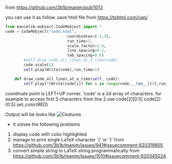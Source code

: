 from https://github.com/3b1b/manim/pull/1013

you can use it as follow.
save html file from https://tohtml.com/cpp/
```python
from manimlib.mobject.CodeMobject import *
code = CodeMobject("code.html",
                           coordinates=[-5,3],
                           run_time=3,
                           scale_factor=1.6,
                           line_spacing=0.2,
                           tab_spacing=0.6)
        #self.draw_code_all_lines_at_a_time(code)
        code.scale(1)
        self.play(Write(code),run_time=1)

    def draw_code_all_lines_at_a_time(self, code):
        self.play(*[Write(code[i]) for i in range(code.__len__())],run_time=code.run_time)
```
coordinate point is LEFT+UP corner. 
'code' is a 2d array of characters.
for example to access first 5 characters from line 2 use code[2][0:5]
code[2][0:5].set_color(RED)

Output will be looks like 
![Ceatures](https://raw.githubusercontent.com/NavpreetDevpuri/LyndaDownloader/master/screenshots/codex.png)

* It solves the following problems
1) display code with color highlighted
2) manage to print single LaTeX character '{' or '}' from https://github.com/3b1b/manim/issues/941#issuecomment-620319805
3) convert simple string to LaTeX string programmatically from https://github.com/3b1b/manim/issues/1010#issuecomment-620345024
